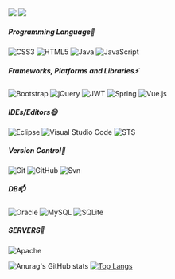 <img src="https://capsule-render.vercel.app/api?type=waving&color=6FC7E1&height=200&textbg=f7f5f5&section=header&text=YongJun&fontSize=70&fontAlign=80" />  
<a href="https://hits.seeyoufarm.com"><img src="https://hits.seeyoufarm.com/api/count/incr/badge.svg?url=https%3A%2F%2Fgithub.com%2FLee-YongJun%2Fhit-counter&count_bg=%233DBCC8&title_bg=%23555555&icon=github.svg&icon_color=%23E7E7E7&title=hits&edge_flat=false"/></a>

##### Programming Language🔭
![CSS3](https://img.shields.io/badge/css3-%231572B6.svg?style=for-the-badge&logo=css3&logoColor=white)
![HTML5](https://img.shields.io/badge/html5-%23E34F26.svg?style=for-the-badge&logo=html5&logoColor=white)
![Java](https://img.shields.io/badge/java-%23ED8B00.svg?style=for-the-badge&logo=java&logoColor=white)
![JavaScript](https://img.shields.io/badge/javascript-%23323330.svg?style=for-the-badge&logo=javascript&logoColor=%23F7DF1E)
##### Frameworks, Platforms and Libraries⚡
![Bootstrap](https://img.shields.io/badge/bootstrap-%23563D7C.svg?style=for-the-badge&logo=bootstrap&logoColor=white)
![jQuery](https://img.shields.io/badge/jquery-%230769AD.svg?style=for-the-badge&logo=jquery&logoColor=white)
![JWT](https://img.shields.io/badge/JWT-black?style=for-the-badge&logo=JSON%20web%20tokens)
![Spring](https://img.shields.io/badge/spring-%236DB33F.svg?style=for-the-badge&logo=spring&logoColor=white)
![Vue.js](https://img.shields.io/badge/vuejs-%2335495e.svg?style=for-the-badge&logo=vuedotjs&logoColor=%234FC08D)
##### IDEs/Editors😄
![Eclipse](https://img.shields.io/badge/Eclipse-FE7A16.svg?style=for-the-badge&logo=Eclipse&logoColor=white)
![Visual Studio Code](https://img.shields.io/badge/Visual%20Studio%20Code-0078d7.svg?style=for-the-badge&logo=visual-studio-code&logoColor=white)
![STS](https://img.shields.io/badge/sts-%236DB33F.svg?style=for-the-badge&logo=spring&logoColor=white)
##### Version Control👯
![Git](https://img.shields.io/badge/git-%23F05033.svg?style=for-the-badge&logo=git&logoColor=white)
![GitHub](https://img.shields.io/badge/github-%23121011.svg?style=for-the-badge&logo=github&logoColor=white)
![Svn](https://img.shields.io/badge/svn-%2335495e.svg?style=for-the-badge&logo=JSON%20web%20tokens&logoColor=red)
##### DB📫
![Oracle](https://img.shields.io/badge/Oracle-F80000?style=for-the-badge&logo=oracle&logoColor=white)
![MySQL](https://img.shields.io/badge/mysql-%2300f.svg?style=for-the-badge&logo=mysql&logoColor=white)
![SQLite](https://img.shields.io/badge/sqlite-%2307405e.svg?style=for-the-badge&logo=sqlite&logoColor=white)
##### SERVERS🌱
![Apache](https://img.shields.io/badge/apache-%23D42029.svg?style=for-the-badge&logo=apache&logoColor=white)

![Anurag's GitHub stats](https://github-readme-stats.vercel.app/api?username=Lee-YongJun&show_icons=true&theme=dracula)
[![Top Langs](https://github-readme-stats.vercel.app/api/top-langs/?username=Lee-YongJun&layout=compact)](https://github.com/Lee-YongJun/github-readme-stats)
